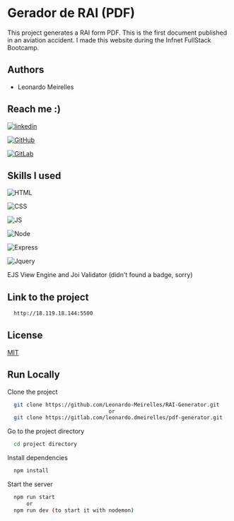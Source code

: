 


# Gerador de RAI (PDF)

This project generates a RAI form PDF. This is the first document published in an aviation accident.
I made this website during the Infnet FullStack Bootcamp.


## Authors

- Leonardo Meirelles

  
## Reach me :)

[![linkedin](https://img.shields.io/badge/LinkedIn-0077B5?style=for-the-badge&logo=linkedin&logoColor=white)](https://www.linkedin.com/in/leomeirelles/)

[![GitHub](https://img.shields.io/badge/GitHub-100000?style=for-the-badge&logo=github&logoColor=white)](https://github.com/Leonardo-Meirelles)

[![GitLab](https://img.shields.io/badge/GitLab-330F63?style=for-the-badge&logo=gitlab&logoColor=white)](https://gitlab.com/leonardo.dmeirelles)

## Skills I used

![HTML](https://img.shields.io/badge/HTML5-E34F26?style=for-the-badge&logo=html5&logoColor=white)

![CSS](https://img.shields.io/badge/CSS3-1572B6?style=for-the-badge&logo=css3&logoColor=white)

![JS](https://img.shields.io/badge/JavaScript-323330?style=for-the-badge&logo=javascript&logoColor=F7DF1E)

![Node](https://img.shields.io/badge/Node.js-43853D?style=for-the-badge&logo=node.js&logoColor=white)

![Express](https://img.shields.io/badge/Express.js-404D59?style=for-the-badge)

![Jquery](https://img.shields.io/badge/jQuery-0769AD?style=for-the-badge&logo=jquery&logoColor=white)

EJS View Engine and Joi Validator (didn't found a badge, sorry)

## Link to the project

```bash
  http://18.119.18.144:5500
```


## License

[MIT](https://choosealicense.com/licenses/mit/)

  
## Run Locally

Clone the project

```bash
  git clone https://github.com/Leonardo-Meirelles/RAI-Generator.git
                                or
  git clone https://gitlab.com/leonardo.dmeirelles/pdf-generator.git
```

Go to the project directory

```bash
  cd project directory
```

Install dependencies

```bash
  npm install
```

Start the server

```bash
  npm run start
      or
  npm run dev (to start it with nodemon)    
```

  